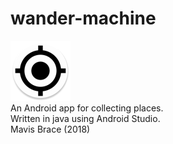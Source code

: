 # wander-machine
![Alt text](/app/src/main/res/mipmap-xhdpi/ic_launcher.png?raw=true "Title")<br />
An Android app for collecting places.<br />
Written in java using Android Studio. <br />
Mavis Brace (2018)
